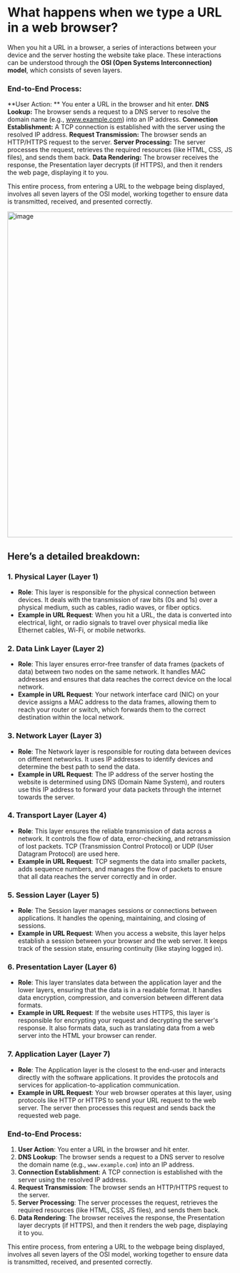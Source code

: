 # What happens when we type a URL in a web browser?

When you hit a URL in a browser, a series of interactions between your device and the server hosting the website take place. These interactions can be understood through the **OSI (Open Systems Interconnection) model**, which consists of seven layers. 

### End-to-End Process:
**User Action: ** You enter a URL in the browser and hit enter.
**DNS Lookup:** The browser sends a request to a DNS server to resolve the domain name (e.g., www.example.com) into an IP address.
**Connection Establishment:** A TCP connection is established with the server using the resolved IP address.
**Request Transmission:** The browser sends an HTTP/HTTPS request to the server.
**Server Processing:** The server processes the request, retrieves the required resources (like HTML, CSS, JS files), and sends them back.
**Data Rendering:** The browser receives the response, the Presentation layer decrypts (if HTTPS), and then it renders the web page, displaying it to you.

This entire process, from entering a URL to the webpage being displayed, involves all seven layers of the OSI model, working together to ensure data is transmitted, received, and presented correctly.

<img width="730" alt="image" src="https://github.com/user-attachments/assets/22b24df9-56d4-4823-854c-eeaeb9878f59">

## Here’s a detailed breakdown:

### 1. **Physical Layer (Layer 1)**
   - **Role**: This layer is responsible for the physical connection between devices. It deals with the transmission of raw bits (0s and 1s) over a physical medium, such as cables, radio waves, or fiber optics.
   - **Example in URL Request**: When you hit a URL, the data is converted into electrical, light, or radio signals to travel over physical media like Ethernet cables, Wi-Fi, or mobile networks.

### 2. **Data Link Layer (Layer 2)**
   - **Role**: This layer ensures error-free transfer of data frames (packets of data) between two nodes on the same network. It handles MAC addresses and ensures that data reaches the correct device on the local network.
   - **Example in URL Request**: Your network interface card (NIC) on your device assigns a MAC address to the data frames, allowing them to reach your router or switch, which forwards them to the correct destination within the local network.

### 3. **Network Layer (Layer 3)**
   - **Role**: The Network layer is responsible for routing data between devices on different networks. It uses IP addresses to identify devices and determine the best path to send the data.
   - **Example in URL Request**: The IP address of the server hosting the website is determined using DNS (Domain Name System), and routers use this IP address to forward your data packets through the internet towards the server.

### 4. **Transport Layer (Layer 4)**
   - **Role**: This layer ensures the reliable transmission of data across a network. It controls the flow of data, error-checking, and retransmission of lost packets. TCP (Transmission Control Protocol) or UDP (User Datagram Protocol) are used here.
   - **Example in URL Request**: TCP segments the data into smaller packets, adds sequence numbers, and manages the flow of packets to ensure that all data reaches the server correctly and in order.

### 5. **Session Layer (Layer 5)**
   - **Role**: The Session layer manages sessions or connections between applications. It handles the opening, maintaining, and closing of sessions.
   - **Example in URL Request**: When you access a website, this layer helps establish a session between your browser and the web server. It keeps track of the session state, ensuring continuity (like staying logged in).

### 6. **Presentation Layer (Layer 6)**
   - **Role**: This layer translates data between the application layer and the lower layers, ensuring that the data is in a readable format. It handles data encryption, compression, and conversion between different data formats.
   - **Example in URL Request**: If the website uses HTTPS, this layer is responsible for encrypting your request and decrypting the server's response. It also formats data, such as translating data from a web server into the HTML your browser can render.

### 7. **Application Layer (Layer 7)**
   - **Role**: The Application layer is the closest to the end-user and interacts directly with the software applications. It provides the protocols and services for application-to-application communication.
   - **Example in URL Request**: Your web browser operates at this layer, using protocols like HTTP or HTTPS to send your URL request to the web server. The server then processes this request and sends back the requested web page.

### **End-to-End Process:**
1. **User Action**: You enter a URL in the browser and hit enter.
2. **DNS Lookup**: The browser sends a request to a DNS server to resolve the domain name (e.g., `www.example.com`) into an IP address.
3. **Connection Establishment**: A TCP connection is established with the server using the resolved IP address.
4. **Request Transmission**: The browser sends an HTTP/HTTPS request to the server.
5. **Server Processing**: The server processes the request, retrieves the required resources (like HTML, CSS, JS files), and sends them back.
6. **Data Rendering**: The browser receives the response, the Presentation layer decrypts (if HTTPS), and then it renders the web page, displaying it to you.

This entire process, from entering a URL to the webpage being displayed, involves all seven layers of the OSI model, working together to ensure data is transmitted, received, and presented correctly.
